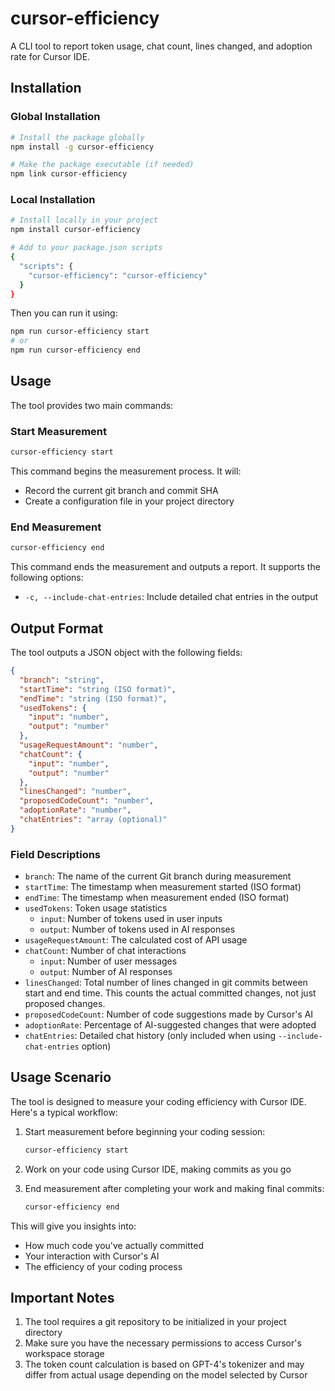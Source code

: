 # cursor-efficiency

A CLI tool to report token usage, chat count, lines changed, and adoption rate for Cursor IDE.

## Installation

### Global Installation

```bash
# Install the package globally
npm install -g cursor-efficiency

# Make the package executable (if needed)
npm link cursor-efficiency
```

### Local Installation

```bash
# Install locally in your project
npm install cursor-efficiency

# Add to your package.json scripts
{
  "scripts": {
    "cursor-efficiency": "cursor-efficiency"
  }
}
```

Then you can run it using:
```bash
npm run cursor-efficiency start
# or
npm run cursor-efficiency end
```

## Usage

The tool provides two main commands:

### Start Measurement

```bash
cursor-efficiency start
```

This command begins the measurement process. It will:
- Record the current git branch and commit SHA
- Create a configuration file in your project directory

### End Measurement

```bash
cursor-efficiency end
```

This command ends the measurement and outputs a report. It supports the following options:

- `-c, --include-chat-entries`: Include detailed chat entries in the output

## Output Format

The tool outputs a JSON object with the following fields:

```json
{
  "branch": "string",
  "startTime": "string (ISO format)",
  "endTime": "string (ISO format)",
  "usedTokens": {
    "input": "number",
    "output": "number"
  },
  "usageRequestAmount": "number",
  "chatCount": {
    "input": "number",
    "output": "number"
  },
  "linesChanged": "number",
  "proposedCodeCount": "number",
  "adoptionRate": "number",
  "chatEntries": "array (optional)"
}
```

### Field Descriptions

- `branch`: The name of the current Git branch during measurement
- `startTime`: The timestamp when measurement started (ISO format)
- `endTime`: The timestamp when measurement ended (ISO format)
- `usedTokens`: Token usage statistics
  - `input`: Number of tokens used in user inputs
  - `output`: Number of tokens used in AI responses
- `usageRequestAmount`: The calculated cost of API usage
- `chatCount`: Number of chat interactions
  - `input`: Number of user messages
  - `output`: Number of AI responses
- `linesChanged`: Total number of lines changed in git commits between start and end time. This counts the actual committed changes, not just proposed changes.
- `proposedCodeCount`: Number of code suggestions made by Cursor's AI
- `adoptionRate`: Percentage of AI-suggested changes that were adopted
- `chatEntries`: Detailed chat history (only included when using `--include-chat-entries` option)

## Usage Scenario

The tool is designed to measure your coding efficiency with Cursor IDE. Here's a typical workflow:

1. Start measurement before beginning your coding session:
   ```bash
   cursor-efficiency start
   ```

2. Work on your code using Cursor IDE, making commits as you go

3. End measurement after completing your work and making final commits:
   ```bash
   cursor-efficiency end
   ```

This will give you insights into:
- How much code you've actually committed
- Your interaction with Cursor's AI
- The efficiency of your coding process

## Important Notes

1. The tool requires a git repository to be initialized in your project directory
2. Make sure you have the necessary permissions to access Cursor's workspace storage
3. The token count calculation is based on GPT-4's tokenizer and may differ from actual usage depending on the model selected by Cursor
